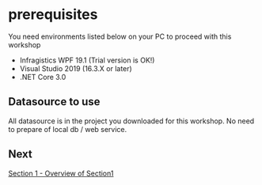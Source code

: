 # prerequisites

You need environments listed below on your PC to proceed with this workshop 

* Infragistics WPF 19.1 (Trial version is OK!)
* Visual Studio 2019 (16.3.X or later)
* .NET Core 3.0

## Datasource to use

All datasource is in the project you downloaded for this workshop. No need to prepare of local db / web service.

## Next
[Section 1 - Overview of Section1](01-Grid/01-00-Overview-of-Section1.md)